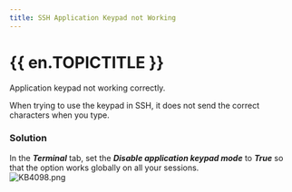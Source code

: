 ```yaml
---
title: SSH Application Keypad not Working
---
```

# {{ en.TOPICTITLE }}
Application keypad not working correctly.  

When trying to use the keypad in SSH, it does not send the correct characters when you type.
### Solution
In the ***Terminal*** tab, set the ***Disable application keypad mode*** to ***True*** so that the option works globally on all your sessions.  
![KB4098.png](/img/en/kb/KB4098.png)
